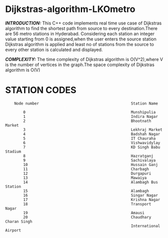 # Dijkstras-algorithm-LKOmetro
***INTRODUCTION:***
This C++ code implements real time use case of Dijkstras algorithm to find the shortest path from source to every destination.There are 56 metro stations in Hyderabad. Considering each station an integer value starting from 0 is assigned,when the user enters the source station Dijkstras algorithm is applied and least no of stations from the source to every other station is calculated and displayed.

***COMPLEXITY:***
The time complexity of Dijkstras algorithm is O(V^2),where V is the number of vertices in the graph.The space complexity of Dijkstras algorithm is O(V)


# STATION CODES
        Node number                                         Station Name
        
            0                                               Munshipulia
            1                                               Indira Nagar
            2                                               Bhootnath Market
            3                                               Lekhraj Market
            4                                               Badshah Nagar
            5                                               IT Chauraha
            6                                               Vishwavidylay
            7                                               KD Singh Babu Stadium
            8                                               Hazratganj
            9                                               Sachivalaya
            10                                              Hussain Ganj
            11                                              Charbagh
            12                                              Durgapuri
            13                                              Mawaiya
            14                                              Alambagh Bus Station
            15                                              Alambagh
            16                                              Singar Nagar
            17                                              Krishna Nagar
            18                                              Transport Nagar
            19                                              Amausi
            20                                              Chaudhary Charan Singh 
                                                            International Airport